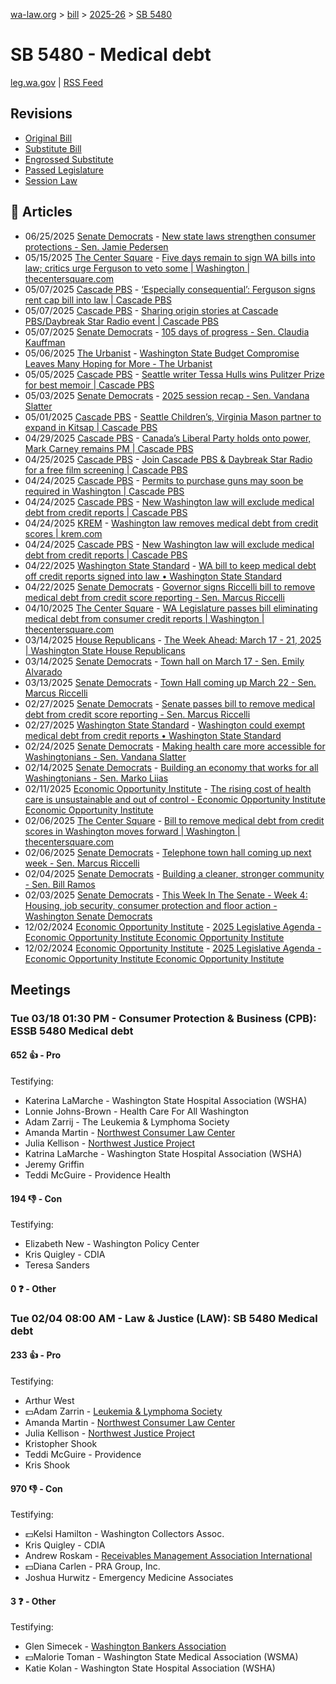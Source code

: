 [wa-law.org](/) > [bill](/bill/) > [2025-26](/bill/2025-26/) > [SB 5480](/bill/2025-26/sb/5480/)

# SB 5480 - Medical debt
[leg.wa.gov](https://app.leg.wa.gov/billsummary?BillNumber=5480&Year=2025&Initiative=false) | [RSS Feed](./rss.xml)

## Revisions
* [Original Bill](1/)
* [Substitute Bill](S/)
* [Engrossed Substitute](S.E/)
* [Passed Legislature](S.PL/)
* [Session Law](S.SL/)

## 📰 Articles
* 06/25/2025 [Senate Democrats](/org/senate_democrats/) - [New state laws strengthen consumer protections - Sen. Jamie Pedersen](https://senatedemocrats.wa.gov/pedersen/2025/06/25/new-state-laws-strengthen-consumer-protections/#:~:text=SB%205480)
* 05/15/2025 [The Center Square](/org/the_center_square/) - [Five days remain to sign WA bills into law; critics urge Ferguson to veto some | Washington | thecentersquare.com](https://www.thecentersquare.com/washington/article_b1f5393e-e8fd-4145-8009-24c23f49ec33.html#:~:text=Senate%20Bill%205480)
* 05/07/2025 [Cascade PBS](/org/cascade_pbs/) - [‘Especially consequential’: Ferguson signs rent cap bill into law | Cascade PBS](https://www.cascadepbs.org/briefs/2025/05/especially-consequential-ferguson-signs-rent-cap-bill-law#:~:text=Senate%20Bill%205480)
* 05/07/2025 [Cascade PBS](/org/cascade_pbs/) - [Sharing origin stories at Cascade PBS/Daybreak Star Radio event | Cascade PBS](https://www.cascadepbs.org/briefs/2025/05/sharing-origin-stories-cascade-pbsdaybreak-star-radio-event#:~:text=Senate%20Bill%205480)
* 05/07/2025 [Senate Democrats](/org/senate_democrats/) - [105 days of progress - Sen. Claudia Kauffman](https://senatedemocrats.wa.gov/kauffman/2025/05/07/105-days-of-progress-2/#:~:text=SB%205480)
* 05/06/2025 [The Urbanist](/org/the_urbanist/) - [Washington State Budget Compromise Leaves Many Hoping for More - The Urbanist](https://www.theurbanist.org/2025/05/06/washington-state-budget-compromise-leaves-many-hoping-for-more/#:~:text=SB%205840)
* 05/05/2025 [Cascade PBS](/org/cascade_pbs/) - [Seattle writer Tessa Hulls wins Pulitzer Prize for best memoir | Cascade PBS](https://www.cascadepbs.org/briefs/2025/05/seattle-writer-tessa-hulls-wins-pulitzer-prize-best-memoir#:~:text=Senate%20Bill%205480)
* 05/03/2025 [Senate Democrats](/org/senate_democrats/) - [2025 session recap - Sen. Vandana Slatter](https://senatedemocrats.wa.gov/slatter/2025/05/02/2025-session-recap/#:~:text=5480:)
* 05/01/2025 [Cascade PBS](/org/cascade_pbs/) - [Seattle Children’s, Virginia Mason partner to expand in Kitsap | Cascade PBS](https://www.cascadepbs.org/briefs/2025/05/seattle-childrens-virginia-mason-partner-expand-kitsap#:~:text=Senate%20Bill%205480)
* 04/29/2025 [Cascade PBS](/org/cascade_pbs/) - [Canada’s Liberal Party holds onto power, Mark Carney remains PM | Cascade PBS](https://www.cascadepbs.org/briefs/2025/04/canadas-liberal-party-holds-power-mark-carney-remains-pm#:~:text=Senate%20Bill%205480)
* 04/25/2025 [Cascade PBS](/org/cascade_pbs/) - [Join Cascade PBS & Daybreak Star Radio for a free film screening | Cascade PBS](https://www.cascadepbs.org/briefs/2025/04/join-cascade-pbs-daybreak-star-radio-free-film-screening#:~:text=Senate%20Bill%205480)
* 04/24/2025 [Cascade PBS](/org/cascade_pbs/) - [Permits to purchase guns may soon be required in Washington | Cascade PBS](https://www.cascadepbs.org/briefs/2025/04/permits-purchase-guns-may-soon-be-required-washington#:~:text=Senate%20Bill%205480)
* 04/24/2025 [Cascade PBS](/org/cascade_pbs/) - [New Washington law will exclude medical debt from credit reports | Cascade PBS](https://www.cascadepbs.org/briefs/2025/04/new-washington-law-will-exclude-medical-debt-credit-reports#:~:text=Senate%20Bill%205480)
* 04/24/2025 [KREM](/org/krem/) - [Washington law removes medical debt from credit scores | krem.com](https://www.krem.com/article/news/local/washington-gov-signs-bill-remove-medical-debt-credit-score/293-3827d62b-3025-4884-a250-0f0fffc7b2aa#:~:text=Senate%20Bill%205480)
* 04/24/2025 [Cascade PBS](/org/cascade_pbs/) - [New Washington law will exclude medical debt from credit reports | Cascade PBS](https://www.cascadepbs.org/news/briefs/2025/04/new-washington-law-will-exclude-medical-debt-credit-reports/#:~:text=Senate%20Bill%205480)
* 04/22/2025 [Washington State Standard](/org/washington_state_standard/) - [WA bill to keep medical debt off credit reports signed into law • Washington State Standard](https://washingtonstatestandard.com/2025/04/22/wa-bill-to-keep-medical-debt-off-credit-reports-signed-into-law/#:~:text=Senate%20Bill%205480)
* 04/22/2025 [Senate Democrats](/org/senate_democrats/) - [Governor signs Riccelli bill to remove medical debt from credit score reporting - Sen. Marcus Riccelli](https://senatedemocrats.wa.gov/riccelli/2025/04/22/governor-signs-riccelli-bill-to-remove-medical-debt-from-credit-score-reporting/#:~:text=Senate%20Bill%205480)
* 04/10/2025 [The Center Square](/org/the_center_square/) - [WA Legislature passes bill eliminating medical debt from consumer credit reports | Washington | thecentersquare.com](https://www.thecentersquare.com/washington/article_3cb2146d-bf2d-4b39-acda-ce6bdf0a2d53.html#:~:text=Senate%20Bill%205480)
* 03/14/2025 [House Republicans](/org/house_republicans/) - [The Week Ahead: March 17 - 21, 2025 | Washington State House Republicans](https://houserepublicans.wa.gov/week/the-week-ahead-march-17-21-2025/#:~:text=SB%205480)
* 03/14/2025 [Senate Democrats](/org/senate_democrats/) - [Town hall on March 17 - Sen. Emily Alvarado](https://senatedemocrats.wa.gov/alvarado/2025/03/14/town-hall-on-march-17/#:~:text=SB%205480)
* 03/13/2025 [Senate Democrats](/org/senate_democrats/) - [Town Hall coming up March 22 - Sen. Marcus Riccelli](https://senatedemocrats.wa.gov/riccelli/2025/03/13/town-hall-coming-up-march-22/#:~:text=Senate%20Bill%205480)
* 02/27/2025 [Senate Democrats](/org/senate_democrats/) - [Senate passes bill to remove medical debt from credit score reporting - Sen. Marcus Riccelli](https://senatedemocrats.wa.gov/riccelli/2025/02/27/senate-passes-bill-to-remove-medical-debt-from-credit-score-reporting/#:~:text=Senate%20Bill%205480)
* 02/27/2025 [Washington State Standard](/org/washington_state_standard/) - [Washington could exempt medical debt from credit reports • Washington State Standard](https://washingtonstatestandard.com/2025/02/26/washington-could-exempt-medical-debt-from-credit-reports/#:~:text=Senate%20Bill%205480)
* 02/24/2025 [Senate Democrats](/org/senate_democrats/) - [Making health care more accessible for Washingtonians - Sen. Vandana Slatter](https://senatedemocrats.wa.gov/slatter/2025/02/24/making-health-care-more-accessible-for-washingtonians/#:~:text=SB%205480)
* 02/14/2025 [Senate Democrats](/org/senate_democrats/) - [Building an economy that works for all Washingtonians - Sen. Marko Liias](https://senatedemocrats.wa.gov/liias/2025/02/14/building-an-economy-that-works-for-all-washingtonians/#:~:text=bill%20this%20session)
* 02/11/2025 [Economic Opportunity Institute](/org/economic_opportunity_institute/) - [The rising cost of health care is unsustainable and out of control - Economic Opportunity Institute Economic Opportunity Institute](https://www.opportunityinstitute.org/blog/post/health-care-costs-unsustainable-out-of-control/#:~:text=Senate%20Bill%205480)
* 02/06/2025 [The Center Square](/org/the_center_square/) - [Bill to remove medical debt from credit scores in Washington moves forward | Washington | thecentersquare.com](https://www.thecentersquare.com/washington/article_6a9d3f64-e500-11ef-b5a3-174832015b5b.html#:~:text=Senate%20Bill%205480)
* 02/06/2025 [Senate Democrats](/org/senate_democrats/) - [Telephone town hall coming up next week - Sen. Marcus Riccelli](https://senatedemocrats.wa.gov/riccelli/2025/02/06/telephone-town-hall-coming-up-next-week/#:~:text=SB%205480)
* 02/04/2025 [Senate Democrats](/org/senate_democrats/) - [Building a cleaner, stronger community - Sen. Bill Ramos](https://senatedemocrats.wa.gov/ramos/2025/02/04/building-a-cleaner-stronger-community/#:~:text=SB%205480)
* 02/03/2025 [Senate Democrats](/org/senate_democrats/) - [This Week In The Senate - Week 4: Housing, job security, consumer protection and floor action - Washington Senate Democrats](https://senatedemocrats.wa.gov/blog/2025/02/02/this-week-in-the-senate-week-4-housing-job-security-consumer-protection-and-floor-action/#:~:text=Senate%20Bill%205480)
* 12/02/2024 [Economic Opportunity Institute](/org/economic_opportunity_institute/) - [2025 Legislative Agenda - Economic Opportunity Institute Economic Opportunity Institute](https://www.opportunityinstitute.org/2025-legislative-agenda/#:~:text=Senate%20Bill%205480)
* 12/02/2024 [Economic Opportunity Institute](/org/economic_opportunity_institute/) - [2025 Legislative Agenda - Economic Opportunity Institute Economic Opportunity Institute](https://www.opportunityinstitute.org/current-projects__trashed/2025-legislative-agenda/#:~:text=Senate%20Bill%205480)

## Meetings
### Tue 03/18 01:30 PM - Consumer Protection & Business (CPB): ESSB 5480 Medical debt
#### 652 👍 - Pro
Testifying:
* Katerina LaMarche - Washington State Hospital Association (WSHA)
* Lonnie Johns-Brown - Health Care For All Washington
* Adam Zarrij - The Leukemia & Lymphoma Society
* Amanda Martin - [Northwest Consumer Law Center](/org/northwest_consumer_law_center/)
* Julia Kellison - [Northwest Justice Project](/org/northwest_justice_project/)
* Katrina LaMarche - Washington State Hospital Association (WSHA)
* Jeremy Griffin
* Teddi McGuire - Providence Health

#### 194 👎 - Con
Testifying:
* Elizabeth New - Washington Policy Center
* Kris Quigley - CDIA
* Teresa Sanders

#### 0 ❓ - Other

### Tue 02/04 08:00 AM - Law & Justice (LAW): SB 5480 Medical debt
#### 233 👍 - Pro
Testifying:
* Arthur West
* 💵Adam Zarrin - [Leukemia & Lymphoma Society](/org/leukemia_&_lymphoma_society/)
* Amanda Martin - [Northwest Consumer Law Center](/org/northwest_consumer_law_center/)
* Julia Kellison - [Northwest Justice Project](/org/northwest_justice_project/)
* Kristopher Shook
* Teddi McGuire - Providence
* Kris Shook

#### 970 👎 - Con
Testifying:
* 💵Kelsi Hamilton - Washington Collectors Assoc.
* Kris Quigley - CDIA
* Andrew Roskam - [Receivables Management Association International](/org/receivables_management_association_international/)
* 💵Diana Carlen - PRA Group, Inc.
* Joshua Hurwitz - Emergency Medicine Associates

#### 3 ❓ - Other
Testifying:
* Glen Simecek - [Washington Bankers Association](/org/washington_bankers_association/)
* 💵Malorie Toman - Washington State Medical Association (WSMA)
* Katie Kolan - Washington State Hospital Association (WSHA)
